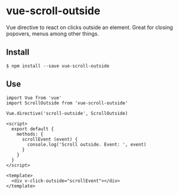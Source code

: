# vue-scroll-outside

Vue directive to react on clicks outside an element. Great for closing popovers, menus among other things.

## Install

```
$ npm install --save vue-scroll-outside
```

## Use

```
import Vue from 'vue'
import ScrollOutside from 'vue-scroll-outside'

Vue.directive('scroll-outside', ScrollOutside)
```

```
<script>
  export default {
    methods: {
      scrollEvent (event) {
        console.log('Scroll outside. Event: ', event)
      }
    }
  }
</script>

<template>
  <div v-click-outside="scrollEvent"></div>
</template>
```
